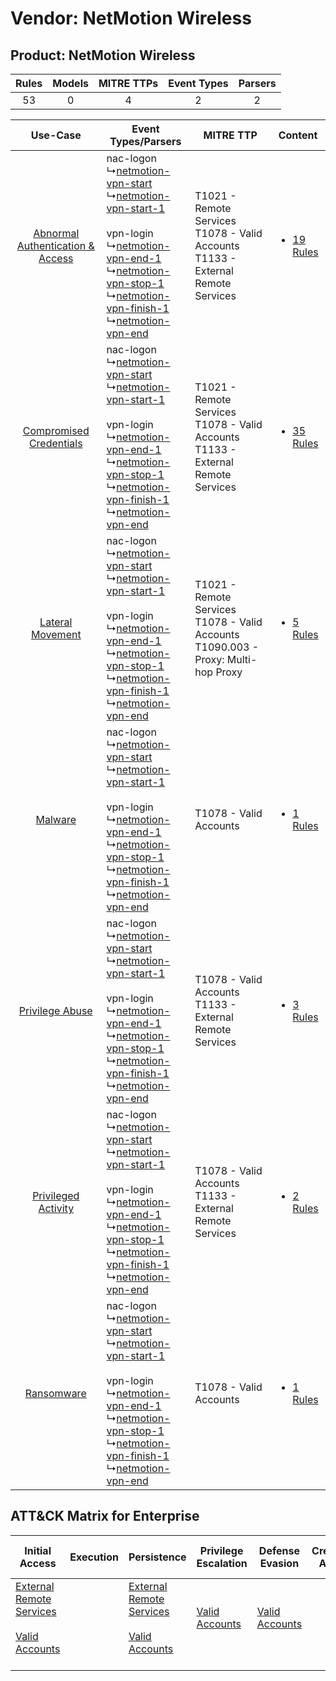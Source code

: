 Vendor: NetMotion Wireless
==========================
Product: NetMotion Wireless
---------------------------
| Rules | Models | MITRE TTPs | Event Types | Parsers |
|:-----:|:------:|:----------:|:-----------:|:-------:|
|  53   |   0    |     4      |      2      |    2    |

|    Use-Case    | Event Types/Parsers    | MITRE TTP    | Content    |
|:----:| ---- | ---- | ---- |
| [Abnormal Authentication & Access](../../../UseCases/uc_abnormal_authentication_&_access.md) |  nac-logon<br> ↳[netmotion-vpn-start](Ps/pC_netmotionvpnstart.md)<br> ↳[netmotion-vpn-start-1](Ps/pC_netmotionvpnstart1.md)<br><br> vpn-login<br> ↳[netmotion-vpn-end-1](Ps/pC_netmotionvpnend1.md)<br> ↳[netmotion-vpn-stop-1](Ps/pC_netmotionvpnstop1.md)<br> ↳[netmotion-vpn-finish-1](Ps/pC_netmotionvpnfinish1.md)<br> ↳[netmotion-vpn-end](Ps/pC_netmotionvpnend.md)<br> | T1021 - Remote Services<br>T1078 - Valid Accounts<br>T1133 - External Remote Services<br>   | [<ul><li>19 Rules</li></ul>](RM/r_m_netmotion_wireless_netmotion_wireless_Abnormal_Authentication_&_Access.md) |
|          [Compromised Credentials](../../../UseCases/uc_compromised_credentials.md)          |  nac-logon<br> ↳[netmotion-vpn-start](Ps/pC_netmotionvpnstart.md)<br> ↳[netmotion-vpn-start-1](Ps/pC_netmotionvpnstart1.md)<br><br> vpn-login<br> ↳[netmotion-vpn-end-1](Ps/pC_netmotionvpnend1.md)<br> ↳[netmotion-vpn-stop-1](Ps/pC_netmotionvpnstop1.md)<br> ↳[netmotion-vpn-finish-1](Ps/pC_netmotionvpnfinish1.md)<br> ↳[netmotion-vpn-end](Ps/pC_netmotionvpnend.md)<br> | T1021 - Remote Services<br>T1078 - Valid Accounts<br>T1133 - External Remote Services<br>   | [<ul><li>35 Rules</li></ul>](RM/r_m_netmotion_wireless_netmotion_wireless_Compromised_Credentials.md)          |
|    [Lateral Movement](../../../UseCases/uc_lateral_movement.md)    |  nac-logon<br> ↳[netmotion-vpn-start](Ps/pC_netmotionvpnstart.md)<br> ↳[netmotion-vpn-start-1](Ps/pC_netmotionvpnstart1.md)<br><br> vpn-login<br> ↳[netmotion-vpn-end-1](Ps/pC_netmotionvpnend1.md)<br> ↳[netmotion-vpn-stop-1](Ps/pC_netmotionvpnstop1.md)<br> ↳[netmotion-vpn-finish-1](Ps/pC_netmotionvpnfinish1.md)<br> ↳[netmotion-vpn-end](Ps/pC_netmotionvpnend.md)<br> | T1021 - Remote Services<br>T1078 - Valid Accounts<br>T1090.003 - Proxy: Multi-hop Proxy<br> | [<ul><li>5 Rules</li></ul>](RM/r_m_netmotion_wireless_netmotion_wireless_Lateral_Movement.md)    |
|    [Malware](../../../UseCases/uc_malware.md)    |  nac-logon<br> ↳[netmotion-vpn-start](Ps/pC_netmotionvpnstart.md)<br> ↳[netmotion-vpn-start-1](Ps/pC_netmotionvpnstart1.md)<br><br> vpn-login<br> ↳[netmotion-vpn-end-1](Ps/pC_netmotionvpnend1.md)<br> ↳[netmotion-vpn-stop-1](Ps/pC_netmotionvpnstop1.md)<br> ↳[netmotion-vpn-finish-1](Ps/pC_netmotionvpnfinish1.md)<br> ↳[netmotion-vpn-end](Ps/pC_netmotionvpnend.md)<br> | T1078 - Valid Accounts<br>    | [<ul><li>1 Rules</li></ul>](RM/r_m_netmotion_wireless_netmotion_wireless_Malware.md)    |
|    [Privilege Abuse](../../../UseCases/uc_privilege_abuse.md)    |  nac-logon<br> ↳[netmotion-vpn-start](Ps/pC_netmotionvpnstart.md)<br> ↳[netmotion-vpn-start-1](Ps/pC_netmotionvpnstart1.md)<br><br> vpn-login<br> ↳[netmotion-vpn-end-1](Ps/pC_netmotionvpnend1.md)<br> ↳[netmotion-vpn-stop-1](Ps/pC_netmotionvpnstop1.md)<br> ↳[netmotion-vpn-finish-1](Ps/pC_netmotionvpnfinish1.md)<br> ↳[netmotion-vpn-end](Ps/pC_netmotionvpnend.md)<br> | T1078 - Valid Accounts<br>T1133 - External Remote Services<br>    | [<ul><li>3 Rules</li></ul>](RM/r_m_netmotion_wireless_netmotion_wireless_Privilege_Abuse.md)    |
|    [Privileged Activity](../../../UseCases/uc_privileged_activity.md)    |  nac-logon<br> ↳[netmotion-vpn-start](Ps/pC_netmotionvpnstart.md)<br> ↳[netmotion-vpn-start-1](Ps/pC_netmotionvpnstart1.md)<br><br> vpn-login<br> ↳[netmotion-vpn-end-1](Ps/pC_netmotionvpnend1.md)<br> ↳[netmotion-vpn-stop-1](Ps/pC_netmotionvpnstop1.md)<br> ↳[netmotion-vpn-finish-1](Ps/pC_netmotionvpnfinish1.md)<br> ↳[netmotion-vpn-end](Ps/pC_netmotionvpnend.md)<br> | T1078 - Valid Accounts<br>T1133 - External Remote Services<br>    | [<ul><li>2 Rules</li></ul>](RM/r_m_netmotion_wireless_netmotion_wireless_Privileged_Activity.md)    |
|    [Ransomware](../../../UseCases/uc_ransomware.md)    |  nac-logon<br> ↳[netmotion-vpn-start](Ps/pC_netmotionvpnstart.md)<br> ↳[netmotion-vpn-start-1](Ps/pC_netmotionvpnstart1.md)<br><br> vpn-login<br> ↳[netmotion-vpn-end-1](Ps/pC_netmotionvpnend1.md)<br> ↳[netmotion-vpn-stop-1](Ps/pC_netmotionvpnstop1.md)<br> ↳[netmotion-vpn-finish-1](Ps/pC_netmotionvpnfinish1.md)<br> ↳[netmotion-vpn-end](Ps/pC_netmotionvpnend.md)<br> | T1078 - Valid Accounts<br>    | [<ul><li>1 Rules</li></ul>](RM/r_m_netmotion_wireless_netmotion_wireless_Ransomware.md)    |

ATT&CK Matrix for Enterprise
----------------------------
| Initial Access                                                                                                                                   | Execution | Persistence                                                                                                                                      | Privilege Escalation                                                | Defense Evasion                                                     | Credential Access | Discovery | Lateral Movement                                                     | Collection | Command and Control                                                                                                                       | Exfiltration | Impact |
| ------------------------------------------------------------------------------------------------------------------------------------------------ | --------- | ------------------------------------------------------------------------------------------------------------------------------------------------ | ------------------------------------------------------------------- | ------------------------------------------------------------------- | ----------------- | --------- | -------------------------------------------------------------------- | ---------- | ----------------------------------------------------------------------------------------------------------------------------------------- | ------------ | ------ |
| [External Remote Services](https://attack.mitre.org/techniques/T1133)<br><br>[Valid Accounts](https://attack.mitre.org/techniques/T1078)<br><br> |           | [External Remote Services](https://attack.mitre.org/techniques/T1133)<br><br>[Valid Accounts](https://attack.mitre.org/techniques/T1078)<br><br> | [Valid Accounts](https://attack.mitre.org/techniques/T1078)<br><br> | [Valid Accounts](https://attack.mitre.org/techniques/T1078)<br><br> |                   |           | [Remote Services](https://attack.mitre.org/techniques/T1021)<br><br> |            | [Proxy: Multi-hop Proxy](https://attack.mitre.org/techniques/T1090/003)<br><br>[Proxy](https://attack.mitre.org/techniques/T1090)<br><br> |              |        |